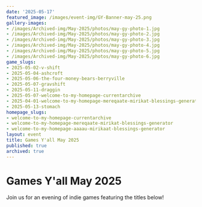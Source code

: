 ```yaml
---
date: '2025-05-17'
featured_image: /images/event-img/GY-Banner-may-25.png
gallery-images:
- /images/Archived-img/May-2025/photos/may-gy-photo-1.jpg
- /images/Archived-img/May-2025/photos/may-gy-photo-2.jpg
- /images/Archived-img/May-2025/photos/may-gy-photo-3.jpg
- /images/Archived-img/May-2025/photos/may-gy-photo-4.jpg
- /images/Archived-img/May-2025/photos/may-gy-photo-5.jpg
- /images/Archived-img/May-2025/photos/may-gy-photo-6.jpg
game_slugs:
- 2025-05-02-v-shift
- 2025-05-04-ashcroft
- 2025-05-06-the-four-money-bears-berryville
- 2025-05-07-gravshift
- 2025-05-11-draggin
- 2025-05-07-welcome-to-my-homepage-currentarchive
- 2025-04-01-welcome-to-my-homepage-mereqaate-mirikat-blessings-generator
- 2025-05-13-stomach
homepage_slugs:
- welcome-to-my-homepage-currentarchive
- welcome-to-my-homepage-mereqaate-mirikat-blessings-generator
- welcome-to-my-homepage-aaaau-mirikaat-blessings-generator
layout: event
title: Games Y'all May 2025
published: true
archived: true
---
```



# Games Y'all May 2025

Join us for an evening of indie games featuring the titles below!
